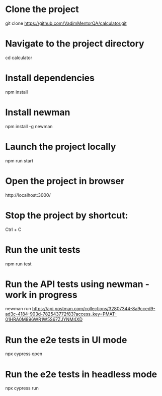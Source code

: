# Clone the project

git clone https://github.com/VadimMentorQA/calculator.git

# Navigate to the project directory

cd calculator

# Install dependencies

npm install

# Install newman

npm install -g newman

# Launch the project locally

npm run start

# Open the project in browser

http://localhost:3000/

# Stop the project by shortcut:

Ctrl + C

# Run the unit tests

npm run test

# Run the API tests using newman - work in progress

newman run https://api.postman.com/collections/32807344-8a9cced9-ad3c-4184-903d-782543772f83?access_key=PMAT-01HRA0M896WR1W5S67ZJYNM4XD

# Run the e2e tests in UI mode

npx cypress open

# Run the e2e tests in headless mode

npx cypress run
